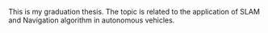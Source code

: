 This is my graduation thesis. The topic is related to the application of SLAM and Navigation algorithm in autonomous vehicles.
